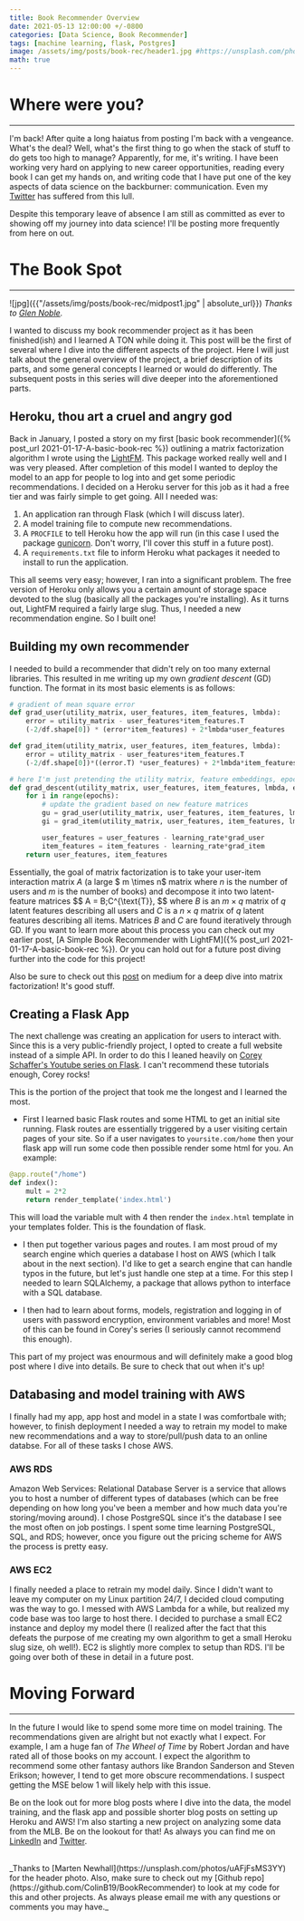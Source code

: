 ```yaml
---
title: Book Recommender Overview
date: 2021-05-13 12:00:00 +/-0800
categories: [Data Science, Book Recommender]
tags: [machine learning, flask, Postgres]
image: /assets/img/posts/book-rec/header1.jpg #https://unsplash.com/photos/o4-YyGi5JBc
math: true
---
```

# Where were you?
----------------------------
I'm back! After quite a long haiatus from posting I'm back with a vengeance. What's the deal? Well, what's the first thing to go when the stack of stuff to do gets too high to manage? Apparently, for me, it's writing. I have been working very hard on applying to new career opportunities, reading every book I can get my hands on, and writing code that I have put one of the key aspects of data science on the backburner: communication. Even my [Twitter](https://twitter.com/data_motivated) has suffered from this lull. 

Despite this temporary leave of absence I am still as committed as ever to showing off my journey into data science! I'll be posting more frequently from here on out.

# The Book Spot
-------------------

![jpg]({{"/assets/img/posts/book-rec/midpost1.jpg" | absolute_url}})
_Thanks to [Glen Noble](https://unsplash.com/photos/o4-YyGi5JBc)._
<br>

I wanted to discuss my book recommender project as it has been finished(ish) and I learned A TON while doing it. This post will be the first of several where I dive into the different aspects of the project. Here I will just talk about the general overview of the project, a brief description of its parts, and some general concepts I learned or would do differently. The subsequent posts in this series will dive deeper into the aforementioned parts. 

## Heroku, thou art a cruel and angry god
Back in January, I posted a story on my first [basic book recommender]({% post_url 2021-01-17-A-basic-book-rec %}) outlining a matrix factorization algorithm I wrote using the [LightFM](https://making.lyst.com/lightfm/docs/home.html). This package worked really well and I was very pleased. After completion of this model I wanted to deploy the model to an app for people to log into and get some periodic recommendations. I decided on a Heroku server for this job as it had a free tier and was fairly simple to get going. All I needed was:

1. An application ran through Flask (which I will discuss later).
2. A model training file to compute new recommendations.
3. A `PROCFILE` to tell Heroku how the app will run (in this case I used the package [gunicorn](https://gunicorn.org/). Don't worry, I'll cover this stuff in a future post).
4. A `requirements.txt` file to inform Heroku what packages it needed to install to run the application. 

This all seems very easy; however, I ran into a significant problem. The free version of Heroku only allows you a certain amount of storage space devoted to the slug (basically all the packages you're installing). As it turns out, LightFM required a fairly large slug. Thus, I needed a new recommendation engine. So I built one!

## Building my own recommender
I needed to build a recommender that didn't rely on too many external libraries. This resulted in me writing up my own *gradient descent* (GD) function. The format in its most basic elements is as follows:

```python
# gradient of mean square error
def grad_user(utility_matrix, user_features, item_features, lmbda):
    error = utility_matrix - user_features*item_features.T
    (-2/df.shape[0]) * (error*item_features) + 2*lmbda*user_features

def grad_item(utility_matrix, user_features, item_features, lmbda):
    error = utility_matrix - user_features*item_features.T
    (-2/df.shape[0])*((error.T) *user_features) + 2*lmbda*item_features

# here I'm just pretending the utility matrix, feature embeddings, epochs and regularization were estableshed prior. The actual code is more rigorous than this
def grad_descent(utility_matrix, user_features, item_features, lmbda, epochs, learning_rate)
    for i in range(epochs):
        # update the gradient based on new feature matrices
        gu = grad_user(utility_matrix, user_features, item_features, lmbda)
        gi = grad_item(utility_matrix, user_features, item_features, lmbda)

        user_features = user_features - learning_rate*grad_user
        item_features = item_features - learning_rate*grad_item
    return user_features, item_features
```

Essentially, the goal of matrix factorization is to take your user-item interaction matrix $A$ (a large $ m \times n$ matrix where $n$ is the number of users and $m$ is the number of books) and decompose it into two latent-feature matrices
\$$ A = B\;C^{\text{T}}, \$$
where $B$ is an $m \times q$ matrix  of $q$ latent features describing all users and $C$ is a $n \times q$ matrix of $q$ latent features describing all items. Matrices $B$ and $C$ are found iteratively through GD. If you want to learn more about this process you can check out my earlier post, [A Simple Book Recommender with LightFM]({% post_url 2021-01-17-A-basic-book-rec %}). Or you can hold out for a future post diving further into the code for this project!

Also be sure to check out this [post](https://towardsdatascience.com/recommender-systems-matrix-factorization-using-pytorch-bd52f46aa199) on medium for a deep dive into matrix factorization! It's good stuff.

## Creating a Flask App
The next challenge was creating an application for users to interact with. Since this is a very public-friendly project, I opted to create a full website instead of a simple API. In order to do this I leaned heavily on [Corey Schaffer's Youtube series on Flask](https://www.youtube.com/watch?v=MwZwr5Tvyxo&list=PL-osiE80TeTs4UjLw5MM6OjgkjFeUxCYH). I can't recommend these tutorials enough, Corey rocks!

This is the portion of the project that took me the longest and I learned the most. 

- First I learned basic Flask routes and some HTML to get an initial site running. Flask routes are essentially triggered by a user visiting certain pages of your site. So if a user navigates to `yoursite.com/home` then your flask app will run some code then possible render some html for you. An example:

```python
@app.route("/home")
def index():
    mult = 2*2
    return render_template('index.html')
```
This will load the variable mult with 4 then render the `index.html` template in your templates folder. This is the foundation of flask.

- I then put together various pages and routes. I am most proud of my search engine which queries a database I host on AWS (which I talk about in the next section). I'd like to get a search engine that can handle typos in the future, but let's just handle one step at a time. For this step I needed to learn SQLAlchemy, a package that allows python to interface with a SQL database. 

- I then had to learn about forms, models, registration and logging in of users with password encryption, environment variables and more! Most of this can be found in Corey's series (I seriously cannot recommend this enough). 

This part of my project was enourmous and will definitely make a good blog post where I dive into details. Be sure to check that out when it's up!

## Databasing and model training with AWS

I finally had my app, app host and model in a state I was comfortbale with; however, to finish deployment I needed a way to retrain my model to make new recommendations and a way to store/pull/push data to an online databse. For all of these tasks I chose AWS.

### AWS RDS
Amazon Web Services: Relational Database Server is a service that allows you to host a number of different types of databases (which can be free depending on how long you've been a member and how much data you're storing/moving around). I chose PostgreSQL since it's the database I see the most often on job postings. I spent some time learning PostgreSQL, SQL, and RDS; however, once you figure out the pricing scheme for AWS the process is pretty easy. 

### AWS EC2
I finally needed a place to retrain my model daily. Since I didn't want to leave my computer on my Linux partition 24/7, I decided cloud computing was the way to go. I messed with AWS Lambda for a while, but realized my code base was too large to host there. I decided to purchase a small EC2 instance and deploy my model there (I realized after the fact that this defeats the purpose of me creating my own algorithm to get a small Heroku slug size, oh well!). EC2 is slightly more complex to setup than RDS. I'll be going over both of these in detail in a future post.

# Moving Forward
----------------
In the future I would like to spend some more time on model training. The recommendations given are alright but not exactly what I expect. For example, I am a huge fan of *The Wheel of Time* by Robert Jordan and have rated all of those books on my account. I expect the algorithm to recommend some other fantasy authors like Brandon Sanderson and Steven Erikson; however, I tend to get more obscure recommendations. I suspect getting the MSE below 1 will likely help with this issue.

Be on the look out for more blog posts where I dive into the data, the model training, and the flask app and possible shorter blog posts on setting up Heroku and AWS! I'm also starting a new project on analyzing some data from the MLB. Be on the lookout for that! As always you can find me on [LinkedIn](https://www.linkedin.com/in/colin-bradley-data-motivated/) and [Twitter](https://twitter.com/home).

<br>
_Thanks to [Marten Newhall](https://unsplash.com/photos/uAFjFsMS3YY) for the header photo. Also, make sure to check out my [Github repo](https://github.com/ColinB19/BookRecommender) to look at my code for this and other projects. As always please email me with any questions or comments you may have._

